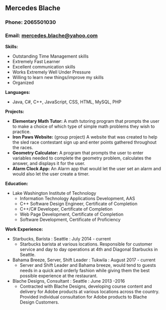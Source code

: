 ## Mercedes Blache
### Phone: 2065501030 
### Email: mercedes.blache@yahoo.com 
**Skills:**
- Outstanding Time Management skills
- Extremely Fast Learner
- Excellent communication skills	
- Works Extremely Well Under Pressure
- Willing to learn new things/improve my skills
- Organized

**Languages:**
- Java, C#, C++, JavaScript, CSS, HTML, MySQL, PHP

**Projects:**
- **Elementary Math Tutor:** A math tutoring program that prompts the user to make a choice of which type of simple math problems they wish to practice. 
- **Iron Paws Website:** (group project) A website that was created to help the sled race contestant sign up and enter points gathered throughout the races.
- **Geometry Calculator:** A program that prompts the user to enter variables needed to complete the geometry problem, calculates the answer, and displays it for the user. 
- **Alarm Clock App:** An Alarm app that would let the user set an alarm and would also let the user create a timer. 

**Education:**
- Lake Washington Institute of Technology
    - Information Technology Applications Development, AAS
    - C++ Software Design Engineer, Certificate of Completion
    - C++/C# Developer, Certificate of Completion
    - Web Page Development, Certificate of Completion
    - Software Development, Certificate of Proficiency

**Work Experience:**
- Starbucks, Barista : Seattle : July 2014 - current
    - Starbucks barista at various locations. Responsible for customer service and day to day operations at 4th and Diagonal Starbucks in Seattle.
- Bahama Breeze, Server, Shift Leader : Tukwila : August 2017 - current
    - Server and Shift Leader and Bahama breeze, would tend to guests needs in a quick and orderly fashion while giving them the best possible experience at the restaurant. 
- Blache Designs, Consultant : Seattle : June 2013 -2016
    - Contracted with Blache Designs, developing course content and delivery for Adobe products at various locations across the country.
Provided individual consultation for Adobe products to Blache Design Customers. 

